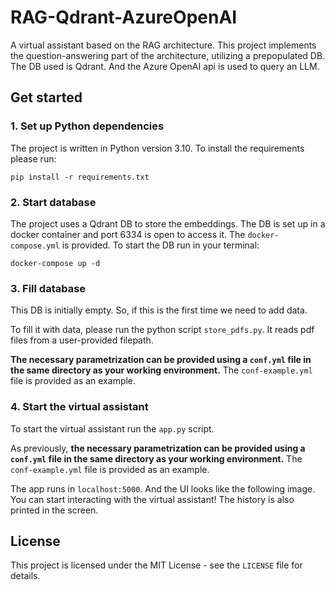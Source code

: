 # RAG-Qdrant-AzureOpenAI
A virtual assistant based on the RAG architecture. This project implements the question-answering part of the architecture, utilizing a prepopulated DB. The DB used is Qdrant. And the Azure OpenAI api is used to query an LLM. 

## Get started

### 1. Set up Python dependencies
The project is written in Python version 3.10. To install the requirements please run:
```
pip install -r requirements.txt
```

### 2. Start database
The project uses a Qdrant DB to store the embeddings. The DB is set up in a docker container and port 6334 is open to access it. The `docker-compose.yml` is provided. To start the DB run in your terminal:
```
docker-compose up -d
```

### 3. Fill database
This DB is initially empty. So, if this is the first time we need to add data. 

To fill it with data, please run the python script `store_pdfs.py`. It reads pdf files from a user-provided filepath. 

**The necessary parametrization can be provided using a `conf.yml` file in the same directory as your working environment.** The `conf-example.yml` file is provided as an example.

### 4. Start the virtual assistant
To start the virtual assistant run the `app.py` script. 

As previously, **the necessary parametrization can be provided using a `conf.yml` file in the same directory as your working environment.** The `conf-example.yml` file is provided as an example. 

The app runs in `localhost:5000`. And the UI looks like the following image. You can start interacting with the virtual assistant! The history is also printed in the screen.

## License
This project is licensed under the MIT License - see the `LICENSE` file for details.